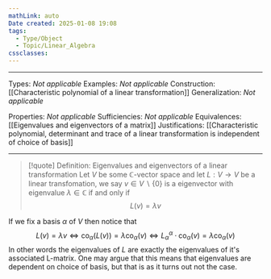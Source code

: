 ```yaml
---
mathLink: auto
Date created: 2025-01-08 19:08
tags:
  - Type/Object
  - Topic/Linear_Algebra
cssclasses:
---
```

---  

Types: _Not applicable_
Examples: _Not applicable_
Construction: [[Characteristic polynomial of a linear transformation]]
Generalization: _Not applicable_

Properties: _Not applicable_
Sufficiencies: _Not applicable_
Equivalences: [[Eigenvalues and eigenvectors of a matrix]]
Justifications: [[Characteristic polynomial, determinant and trace of a linear transformation is independent of choice of basis]]

---

> [!quote] Definition: Eigenvalues and eigenvectors of a linear transformation
> Let $V$ be some $\mathbb{C}$-vector space and let $L: V \to V$ be a linear transfomation, we say $v \in V\backslash\{ 0 \}$ is a eigenvector with eigenvalue $\lambda \in \mathbb{C}$ if and only if 
> $$ L(v)=\lambda v $$

If we fix a basis $\alpha$ of $V$ then notice that $$ L(v)= \lambda v \iff \text{co}_{\alpha}(L (v))=\lambda \text{co}_{\alpha}(v) \iff L^{\alpha}_{\alpha}\cdot \text{co}_{\alpha}(v) =\lambda \text{co}_{\alpha}(v)$$In other words the eigenvalues of $L$ are exactly the eigenvalues of it's associated L-matrix. One may argue that this means that eigenvalues are dependent on choice of basis, but that is as it turns out not the case.

